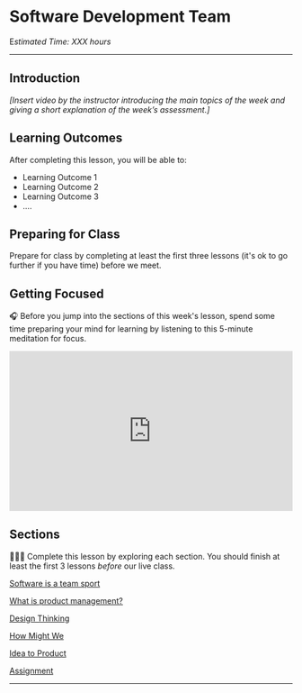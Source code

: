 
# Software Development Team

E*stimated Time: XXX hours*

---

## Introduction

*[Insert video by the instructor introducing the main topics of the week and giving a short explanation of the week’s assessment.]*


## **Learning Outcomes**

After completing this lesson, you will be able to:

- Learning Outcome 1
- Learning Outcome 2
- Learning Outcome 3
- ....

## Preparing for Class

Prepare for class by completing at least the first three lessons (it's ok to go further if you have time) before we meet. 


## Getting Focused

<aside>


🎧 Before you jump into the sections of this week's lesson, spend some time preparing your mind for learning by listening to this 5-minute meditation for focus.

</aside>


<div style="position: relative; padding-bottom: 56.25%; height: 0;"><iframe src="https://www.youtube.com/embed/zSkFFW--Ma0" title="YouTube video player" frameborder="0" allow="accelerometer; autoplay; clipboard-write; encrypted-media; gyroscope; picture-in-picture" allowfullscreen style="position: absolute; top: 0; left: 0; width: 100%; height: 100%;"></iframe></div>



## Sections

<aside>

👩🏿‍🏫 Complete this lesson by exploring each section. You should finish at least the first 3 lessons _before_ our live class.

</aside>

[Software is a team sport](lessons/software-team/basics.md)

[What is product management?](lessons/software-team/what-is-pm.md)

[Design Thinking](lessons/software-team/design-thinking.md)

[How Might We](lessons/software-team/how-might-we.md)

[Idea to Product](lessons/software-team/idea-to-product.md)

[Assignment](lessons/software-team/assignment.md)

---
